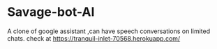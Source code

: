 # Savage-bot-AI
A clone of google assistant ,can have speech conversations on limited chats.
check at  https://tranquil-inlet-70568.herokuapp.com/
